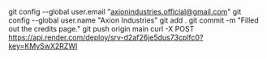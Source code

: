 git config --global user.email "axionindustries.official@gmail.com"
git config --global user.name "Axion Industries"
git add .
git commit -m "Filled out the credits page."
git push origin main
curl -X POST https://api.render.com/deploy/srv-d2af26je5dus73cplfc0?key=KMySwX2RZWI